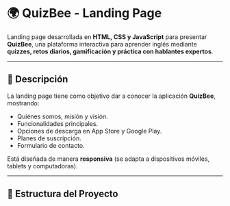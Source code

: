 # 🌍 QuizBee - Landing Page

Landing page desarrollada en **HTML, CSS y JavaScript** para presentar **QuizBee**, una plataforma interactiva para aprender inglés mediante **quizzes, retos diarios, gamificación y práctica con hablantes expertos**.

----

## 📖 Descripción

La landing page tiene como objetivo dar a conocer la aplicación **QuizBee**, mostrando:

- Quiénes somos, misión y visión.
- Funcionalidades principales.
- Opciones de descarga en App Store y Google Play.
- Planes de suscripción.
- Formulario de contacto.

Está diseñada de manera **responsiva** (se adapta a dispositivos móviles, tablets y computadoras).

---

## 📂 Estructura del Proyecto


